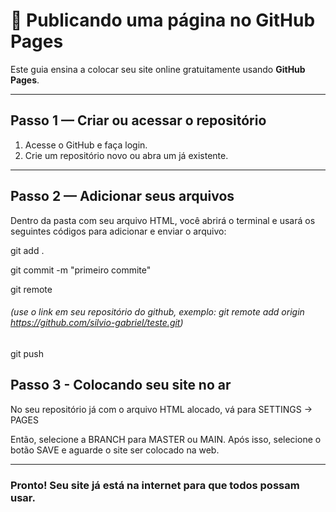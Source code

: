 # 📄  Publicando uma página no GitHub Pages

Este guia ensina a colocar seu site online gratuitamente usando **GitHub Pages**.

---

## Passo 1 — Criar ou acessar o repositório
1. Acesse o GitHub e faça login.
2. Crie um repositório novo ou abra um já existente.

---

## Passo 2 — Adicionar seus arquivos
Dentro da pasta com seu arquivo HTML, você abrirá o terminal e usará os seguintes códigos para adicionar e enviar o arquivo:

git add .

git commit -m "primeiro commite"

git remote
###### (use o link em seu repositório do github, exemplo: git remote add origin https://github.com/silvio-gabriel/teste.git)

git push 

## Passo 3 - Colocando seu site no ar

No seu repositório já com o arquivo HTML alocado, vá para SETTINGS -> PAGES

Então, selecione a BRANCH para MASTER ou MAIN. Após isso, selecione o botão SAVE e aguarde o site ser colocado na web.

---

### Pronto! Seu site já está na internet para que todos possam usar.
